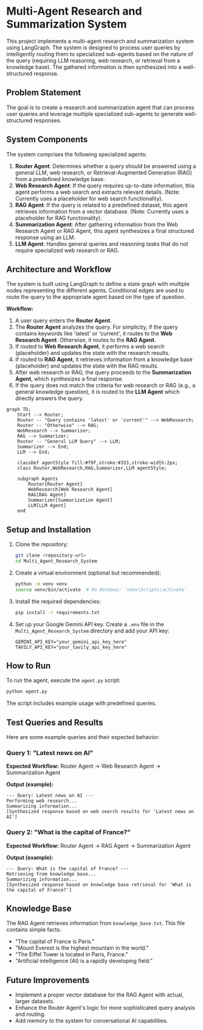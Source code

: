 # Multi-Agent Research and Summarization System

This project implements a multi-agent research and summarization system using LangGraph. The system is designed to process user queries by intelligently routing them to specialized sub-agents based on the nature of the query (requiring LLM reasoning, web research, or retrieval from a knowledge base). The gathered information is then synthesized into a well-structured response.

## Problem Statement

The goal is to create a research and summarization agent that can process user queries and leverage multiple specialized sub-agents to generate well-structured responses.

## System Components

The system comprises the following specialized agents:

1.  **Router Agent**: Determines whether a query should be answered using a general LLM, web research, or Retrieval-Augmented Generation (RAG) from a predefined knowledge base.
2.  **Web Research Agent**: If the query requires up-to-date information, this agent performs a web search and extracts relevant details. (Note: Currently uses a placeholder for web search functionality).
3.  **RAG Agent**: If the query is related to a predefined dataset, this agent retrieves information from a vector database. (Note: Currently uses a placeholder for RAG functionality).
4.  **Summarization Agent**: After gathering information from the Web Research Agent or RAG Agent, this agent synthesizes a final structured response using an LLM.
5.  **LLM Agent**: Handles general queries and reasoning tasks that do not require specialized web research or RAG.

## Architecture and Workflow

The system is built using LangGraph to define a state graph with multiple nodes representing the different agents. Conditional edges are used to route the query to the appropriate agent based on the type of question.

**Workflow:**

1.  A user query enters the **Router Agent**.
2.  The **Router Agent** analyzes the query. For simplicity, if the query contains keywords like 'latest' or 'current', it routes to the **Web Research Agent**. Otherwise, it routes to the **RAG Agent**.
3.  If routed to **Web Research Agent**, it performs a web search (placeholder) and updates the state with the research results.
4.  If routed to **RAG Agent**, it retrieves information from a knowledge base (placeholder) and updates the state with the RAG results.
5.  After web research or RAG, the query proceeds to the **Summarization Agent**, which synthesizes a final response.
6.  If the query does not match the criteria for web research or RAG (e.g., a general knowledge question), it is routed to the **LLM Agent** which directly answers the query.

```mermaid
graph TD;
    Start --> Router;
    Router -- "Query contains 'latest' or 'current'" --> WebResearch;
    Router -- "Otherwise" --> RAG;
    WebResearch --> Summarizer;
    RAG --> Summarizer;
    Router -- "General LLM Query" --> LLM;
    Summarizer --> End;
    LLM --> End;

    classDef agentStyle fill:#f9f,stroke:#333,stroke-width:2px;
    class Router,WebResearch,RAG,Summarizer,LLM agentStyle;

    subgraph Agents
        Router[Router Agent]
        WebResearch[Web Research Agent]
        RAG[RAG Agent]
        Summarizer[Summarization Agent]
        LLM[LLM Agent]
    end
```

## Setup and Installation

1.  Clone the repository:
    ```bash
    git clone <repository-url>
    cd Multi_Agent_Research_System
    ```
2.  Create a virtual environment (optional but recommended):
    ```bash
    python -m venv venv
    source venv/bin/activate  # On Windows: `venv\Scripts\activate`
    ```
3.  Install the required dependencies:
    ```bash
    pip install -r requirements.txt
    ```
4.  Set up your Google Gemini API key. Create a `.env` file in the `Multi_Agent_Research_System` directory and add your API key:
    ```
    GEMINI_API_KEY="your_gemini_api_key_here"
    TAVILY_API_KEY="your_tavily_api_key_here"
    ```

## How to Run

To run the agent, execute the `agent.py` script:

```bash
python agent.py
```

The script includes example usage with predefined queries.

## Test Queries and Results

Here are some example queries and their expected behavior:

### Query 1: "Latest news on AI"

**Expected Workflow:** Router Agent -> Web Research Agent -> Summarization Agent

**Output (example):**
```
--- Query: Latest news on AI ---
Performing web research...
Summarizing information...
[Synthesized response based on web search results for 'Latest news on AI']
```

### Query 2: "What is the capital of France?"

**Expected Workflow:** Router Agent -> RAG Agent -> Summarization Agent

**Output (example):**
```
--- Query: What is the capital of France? ---
Retrieving from knowledge base...
Summarizing information...
[Synthesized response based on knowledge base retrieval for 'What is the capital of France?']
```

## Knowledge Base

The RAG Agent retrieves information from `knowledge_base.txt`. This file contains simple facts:

*   "The capital of France is Paris."
*   "Mount Everest is the highest mountain in the world."
*   "The Eiffel Tower is located in Paris, France."
*   "Artificial intelligence (AI) is a rapidly developing field."

## Future Improvements

*   Implement a proper vector database for the RAG Agent with actual, larger datasets.
*   Enhance the Router Agent's logic for more sophisticated query analysis and routing.
*   Add memory to the system for conversational AI capabilities. 